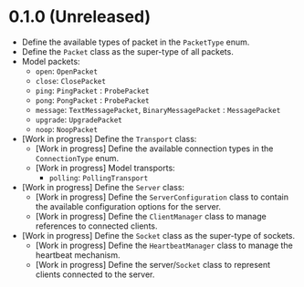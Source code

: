 # 0.1.0 (Unreleased)

- Define the available types of packet in the `PacketType` enum.
- Define the `Packet` class as the super-type of all packets.
- Model packets:
  - `open`: `OpenPacket`
  - `close`: `ClosePacket`
  - `ping`: `PingPacket` : `ProbePacket`
  - `pong`: `PongPacket` : `ProbePacket`
  - `message`: `TextMessagePacket`, `BinaryMessagePacket` : `MessagePacket`
  - `upgrade`: `UpgradePacket`
  - `noop`: `NoopPacket`
- [Work in progress] Define the `Transport` class:
  - [Work in progress] Define the available connection types in the
    `ConnectionType` enum.
  - [Work in progress] Model transports:
    - `polling`: `PollingTransport`
- [Work in progress] Define the `Server` class:
  - [Work in progress] Define the `ServerConfiguration` class to contain the
    available configuration options for the server.
  - [Work in progress] Define the `ClientManager` class to manage references to
    connected clients.
- [Work in progress] Define the `Socket` class as the super-type of sockets.
  - [Work in progress] Define the `HeartbeatManager` class to manage the
    heartbeat mechanism.
  - [Work in progress] Define the server/`Socket` class to represent clients
    connected to the server.
